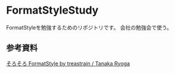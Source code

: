 # FormatStyleStudy

FormatStyleを勉強するためのリポジトリです。
会社の勉強会で使う。

## 参考資料

[そろそろ FormatStyle by treastrain / Tanaka Ryoga](https://fortee.jp/iosdc-japan-2025/proposal/0ddc6419-b3e5-4c88-889e-0ddfabc24be3)
